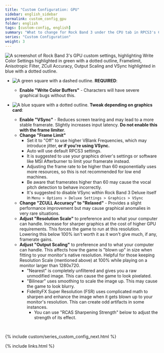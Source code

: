 ```yaml
---
title: "Custom Configuration: GPU"
sidebar: english_sidebar
permalink: custom_config_gpu
folder: english
tags: [custom-config, english]
summary: "What to change for Rock Band 3 under the CPU tab in RPCS3's Custom Configuration"
series: "Custom Configuration"
weight: 3
---
```


![A screenshot of Rock Band 3's GPU custom settings, highlighting Write Color Settings highlighted in green with a dotted outline, Framelimit, Anisotropic Filter, ZCull Accuracy, Output Scaling and VSync highlighted in blue with a dotted outline.](https://carlmylo.github.io/docu-rpcs3/images/cust/gpu.png "GPU")

* ![A green square with a dashed outline.](https://carlmylo.github.io/docu-rpcs3/images/cust/smallgreen.png "Green Square") **REQUIRED**: 
	* **Enable "Write Color Buffers"** - Characters will have severe graphical bugs without this.

* ![A blue square with a dotted outline.](https://carlmylo.github.io/docu-rpcs3/images/cust/smallblue.png "Blue Square") **Tweak depending on graphics card**: 
	* **Enable "VSync"** - Reduces screen tearing and may lead to a more stable framerate. Slightly increases input latency. **Do not enable this with the frame limiter**.
	* **Change "Frame Limit"** 
		* Set it to "Off" to use higher VBlank Frequencies, which may introduce jitter, **or if you're using VSync.**
		* Auto will use default RPCS3 settings.
		* It is suggested to use your graphics driver's settings or software like MSI Afterburner to limit your framerate instead.
		* Adjusting the frame rate to be higher than 60 exponentially uses more resources, so this is not recommended for low end machines.
		* Be aware that framerates higher than 60 may cause the vocal pitch detection to behave incorrectly.
		* It's suggested to disable VSync within Rock Band 3 Deluxe itself in `Menu > Options > Deluxe Settings > Graphics > VSync`
	* **Change "ZCULL Accuracy" to "Relaxed"** - Provides a slight performance improvement but may cause graphical anomalies in very rare situations.
	* **Adjust "Resolution Scale"** to preference and to what your computer can handle. Increase for sharper graphics at the cost of higher GPU requirements. This forces the game to run at this resolution. Lowering this below 100% isn't worth it as it won't give much, if any, framerate gains.
	* **Adjust "Output Scaling"** to preference and to what your computer can handle. This affects how the game is "blown up" in size when fitting to your monitor's native resolution. Helpful for those keeping Resolution Scale (mentioned above) at 100% while playing on a monitor larger than 1280x720.
		* "Nearest" is completely unfiltered and gives you a raw unmodified image. This can cause the game to look pixelated.
		* "Bilinear" uses smoothing to scale the image up. This may cause the game to look blurry.
		* FidelityFX Super Resolution (FSR) uses complicated math to sharpen and enhance the image when it gets blown up to your monitor's resolution. This can create odd artifacts in some instances.
			* You can use "RCAS Sharpening Strength" below to adjust the strength of its effect.

<br/>

{% include custom/series_custom_config_next.html %}

{% include links.html %}